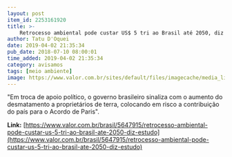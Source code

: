 ```yaml
---
layout: post
item_id: 2253161920
title: >-
    Retrocesso ambiental pode custar US$ 5 tri ao Brasil até 2050, diz estudo
author: Tatu D'Oquei
date: 2019-04-02 21:35:34
pub_date: 2018-07-10 08:00:01
time_added: 2019-04-02 21:35:34
category: avisamos
tags: [meio ambiente]
image: https://www.valor.com.br/sites/default/files/imagecache/media_library_big_horizontal/gn/18/07/foto10bra-201-ambiente-a2.jpg
---
```


"Em troca de apoio político, o governo brasileiro sinaliza com o aumento do desmatamento a proprietários de terra, colocando em risco a contribuição do país para o Acordo de Paris".

**Link:** [https://www.valor.com.br/brasil/5647915/retrocesso-ambiental-pode-custar-us-5-tri-ao-brasil-ate-2050-diz-estudo](https://www.valor.com.br/brasil/5647915/retrocesso-ambiental-pode-custar-us-5-tri-ao-brasil-ate-2050-diz-estudo)

